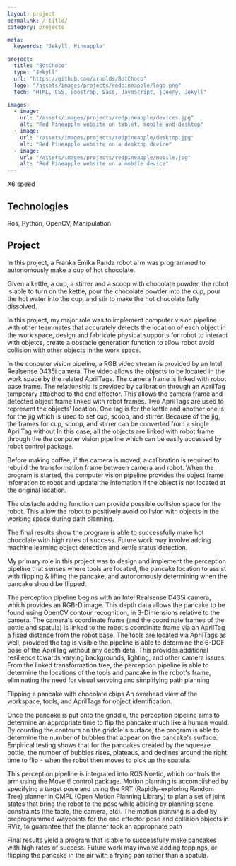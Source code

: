 ```yaml
---
layout: project
permalink: /:title/
category: projects

meta:
  keywords: "Jekyll, Pineapple"

project:
  title: "BotChoco"
  type: "Jekyll"
  url: "https://github.com/arnolds/BotChoco"
  logo: "/assets/images/projects/redpineapple/logo.png"
  tech: "HTML, CSS, Boostrap, Sass, JavaScript, jQuery, Jekyll"

images:
  - image:
    url: "/assets/images/projects/redpineapple/devices.jpg"
    alt: "Red Pineapple website on tablet, mobile and desktop"
  - image:
    url: "/assets/images/projects/redpineapple/desktop.jpg"
    alt: "Red Pineapple website on a desktop device"
  - image:
    url: "/assets/images/projects/redpineapple/mobile.jpg"
    alt: "Red Pineapple website on a mobile device"
---
```


X6 speed 

## Technologies
Ros, Python, OpenCV, Manipulation

## Project
In this project, a Franka Emika Panda robot arm was programmed to autonomously make a cup of hot chocolate.


Given a kettle, a cup, a stirrer and a scoop with chocolate powder, the robot is able to turn on the kettle, pour the chocolate powder into the cup, pour the hot water into the cup, and stir to make the hot chocolate fully dissolved.

In this project, my major role was to implement computer vision pipeline with other teammates that accurately detects the location of each object in the work space, design and fabricate physical supports for robot to interact with objetcs, create a obstacle generation function to allow robot avoid collision with other objects in the work space.

In the conputer vision pipeline, a RGB video stream is provided by an Intel Realsense D435i camera. The video allows the objects to be located in the work space by the related AprilTags. The camera frame is linked with robot base frame. The relationship is provided by calibration through an AprilTag temporary attached to the end effector. This allows the camera frame and detected object frame linked with robot frames. Two AprilTags are used to represent the objects' location. One tag is for the kettle and another one is for the jig which is used to set cup, scoop, and stirrer. Because of the jig, the frames for cup, scoop, and stirrer can be converted from a single AprilTag without  In this case, all the objects are linked with robot frame through the the conputer vision pipeline which can be easily accessed by robot control package.

Before making coffee, if the camera is moved, a calibration is required to rebuild the transformation frame between camera and robot. When the program is started, the computer vision pipeline provides the object frame infomation to robot and update the infomation if the object is not located at the original location. 

The obstacle adding function can provide possible collision space for the robot. This allow the robot to positively avoid collision with objects in the working space during path planning.

The final results show the program is able to successfully make hot chocolate with high rates of success. Future work may involve adding machine learning object detection and kettle status detection.

My primary role in this project was to design and implement the perception pipeline that senses where tools are located, the pancake location to assist with flipping & lifting the pancake, and autonomously determining when the pancake should be flipped.


The perception pipeline begins with an Intel Realsense D435i camera, which provides an RGB-D image. This depth data allows the pancake to be found using OpenCV contour recognition, in 3-Dimensions relative to the camera. The camera's coordinate frame (and the coordinate frames of the bottle and spatula) is linked to the robot's coordinate frame via an AprilTag a fixed distance from the robot base. The tools are located via AprilTags as well, provided the tag is visible the pipeline is able to determine the 6-DOF pose of the AprilTag without any depth data. This provides additional resilience towards varying backgrounds, lighting, and other camera issues. From the linked transformation tree, the perception pipeline is able to determine the locations of the tools and pancake in the robot's frame, eliminating the need for visual servoing and simplifying path planning


Flipping a pancake with chocolate chips
An overhead view of the workspace, tools, and AprilTags for object identification.

Once the pancake is put onto the griddle, the perception pipeline aims to determine an appropriate time to flip the pancake much like a human would. By counting the contours on the griddle's surface, the program is able to determine the number of bubbles that appear on the pancake's surface. Empirical testing shows that for the pancakes created by the squeeze bottle, the number of bubbles rises, plateaus, and declines around the right time to flip - when the robot then moves to pick up the spatula.


This perception pipeline is integrated into ROS Noetic, which controls the arm using the MoveIt! control package. Motion planning is accomplished by specifying a target pose and using the RRT (Rapidly-exploring Random Tree) planner in OMPL (Open Motion Planning Library) to plan a set of joint states that bring the robot to the pose while abiding by planning scene constraints (the table, the camera, etc). The motion planning is aided by preprogrammed waypoints for the end effector pose and collision objects in RViz, to guarantee that the planner took an appropriate path


Final results yield a program that is able to successfully make pancakes with high rates of success. Future work may involve adding toppings, or flipping the pancake in the air with a frying pan rather than a spatula.